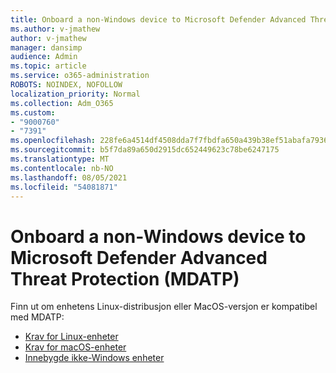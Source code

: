 ```yaml
---
title: Onboard a non-Windows device to Microsoft Defender Advanced Threat Protection (MDATP)
ms.author: v-jmathew
author: v-jmathew
manager: dansimp
audience: Admin
ms.topic: article
ms.service: o365-administration
ROBOTS: NOINDEX, NOFOLLOW
localization_priority: Normal
ms.collection: Adm_O365
ms.custom:
- "9000760"
- "7391"
ms.openlocfilehash: 228fe6a4514df4508dda7f7fbdfa650a439b38ef51abafa7936afa4ecfd54e04
ms.sourcegitcommit: b5f7da89a650d2915dc652449623c78be6247175
ms.translationtype: MT
ms.contentlocale: nb-NO
ms.lasthandoff: 08/05/2021
ms.locfileid: "54081871"
---
```

# <a name="onboard-a-non-windows-device-to-microsoft-defender-advanced-threat-protection-mdatp"></a>Onboard a non-Windows device to Microsoft Defender Advanced Threat Protection (MDATP)

Finn ut om enhetens Linux-distribusjon eller MacOS-versjon er kompatibel med MDATP:

- [Krav for Linux-enheter](https://go.microsoft.com/fwlink/?linkid=2143462)
- [Krav for macOS-enheter](https://go.microsoft.com/fwlink/?linkid=2143461)
- [Innebygde ikke-Windows enheter](https://go.microsoft.com/fwlink/?linkid=2143628)

